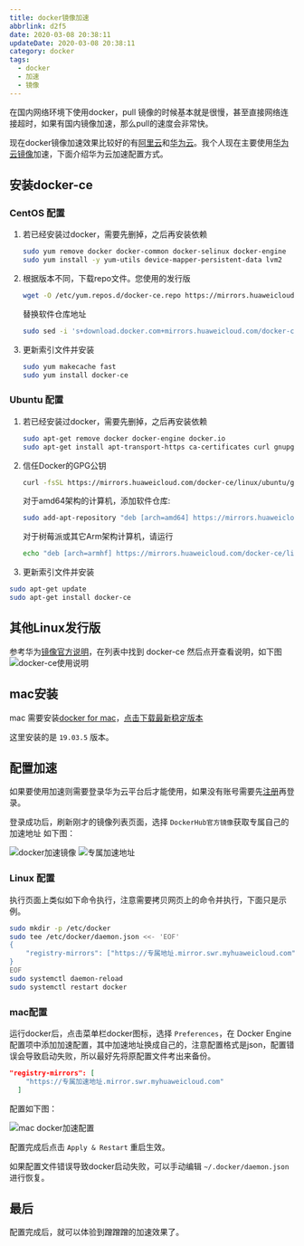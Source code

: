 ```yaml
---
title: docker镜像加速
abbrlink: d2f5
date: 2020-03-08 20:38:11
updateDate: 2020-03-08 20:38:11
category: docker
tags:
  - docker
  - 加速
  - 镜像
---
```


在国内网络环境下使用docker，pull 镜像的时候基本就是很慢，甚至直接网络连接超时，如果有国内镜像加速，那么pull的速度会非常快。

现在docker镜像加速效果比较好的有[阿里云](https://aliyun.com)和[华为云](https://huaweicloud.com)。我个人现在主要使用[华为云镜像](https://mirrors.huaweicloud.com/)加速，下面介绍华为云加速配置方式。

## 安装docker-ce

### CentOS 配置

1. 若已经安装过docker，需要先删掉，之后再安装依赖

    ```bash
    sudo yum remove docker docker-common docker-selinux docker-engine
    sudo yum install -y yum-utils device-mapper-persistent-data lvm2
    ```

1. 根据版本不同，下载repo文件。您使用的发行版

    ```bash
    wget -O /etc/yum.repos.d/docker-ce.repo https://mirrors.huaweicloud.com/docker-ce/linux/centos/docker-ce.repo
    ```

    替换软件仓库地址

    ```bash
    sudo sed -i 's+download.docker.com+mirrors.huaweicloud.com/docker-ce+' /etc/yum.repos.d/docker-ce.repo
    ```

1. 更新索引文件并安装

    ```bash
    sudo yum makecache fast
    sudo yum install docker-ce
    ```

### Ubuntu 配置

1. 若已经安装过docker，需要先删掉，之后再安装依赖

    ```bash
    sudo apt-get remove docker docker-engine docker.io
    sudo apt-get install apt-transport-https ca-certificates curl gnupg2 software-properties-common
    ```

1. 信任Docker的GPG公钥

    ```bash
    curl -fsSL https://mirrors.huaweicloud.com/docker-ce/linux/ubuntu/gpg | sudo apt-key add -
    ```

    对于amd64架构的计算机，添加软件仓库:

    ```bash
    sudo add-apt-repository "deb [arch=amd64] https://mirrors.huaweicloud.com/docker-ce/linux/ubuntu $(lsb_release -cs) stable"
    ```

    对于树莓派或其它Arm架构计算机，请运行

    ```bash
    echo "deb [arch=armhf] https://mirrors.huaweicloud.com/docker-ce/linux/ubuntu $(lsb_release -cs) stable" | sudo tee /etc/apt/sources.list.d/docker.list
    ```

1. 更新索引文件并安装

```bash
sudo apt-get update
sudo apt-get install docker-ce
```

## 其他Linux发行版

参考华为[镜像官方说明](https://mirrors.huaweicloud.com/)，在列表中找到 docker-ce 然后点开查看说明，如下图
![docker-ce使用说明](https://public-links.todu.top/1583673330.png?imageMogr2/thumbnail/!100p)

## mac安装

mac 需要安装[docker for mac](https://hub.docker.com/editions/community/docker-ce-desktop-mac/)，[点击下载最新稳定版本](https://download.docker.com/mac/stable/Docker.dmg)

这里安装的是 `19.03.5` 版本。

## 配置加速

如果要使用加速则需要登录华为云平台后才能使用，如果没有账号需要先[注册](https://activity.huaweicloud.com/2020feb_promotion/invite.html?fromuser=be03913b5e2242da844857a208c62262&fromacct=16523daa-93f8-4268-965a-3a07d7f50100&needGalaxy=true)再登录。

登录成功后，刷新刚才的镜像列表页面，选择 `DockerHub官方镜像`获取专属自己的加速地址 如下图：

![docker加速镜像](https://public-links.todu.top/1583673856.png?imageMogr2/thumbnail/!100p)
![专属加速地址](https://public-links.todu.top/1583673948.png?imageMogr2/thumbnail/!100p)

### Linux 配置

执行页面上类似如下命令执行，注意需要拷贝网页上的命令并执行，下面只是示例。

```bash
sudo mkdir -p /etc/docker
sudo tee /etc/docker/daemon.json <<- 'EOF'
{
    "registry-mirrors": ["https://专属地址.mirror.swr.myhuaweicloud.com"]
}
EOF
sudo systemctl daemon-reload
sudo systemctl restart docker
```

### mac配置

运行docker后，点击菜单栏docker图标，选择 `Preferences`，在 Docker Engine 配置项中添加加速配置，其中加速地址换成自己的，注意配置格式是json，配置错误会导致启动失败，所以最好先将原配置文件考出来备份。

```json
"registry-mirrors": [
    "https://专属加速地址.mirror.swr.myhuaweicloud.com"
  ]
```

配置如下图：

![mac docker加速配置](https://public-links.todu.top/1583671505.png?imageMogr2/thumbnail/!100p)

配置完成后点击 `Apply & Restart` 重启生效。

如果配置文件错误导致docker启动失败，可以手动编辑 `~/.docker/daemon.json` 进行恢复。

## 最后

配置完成后，就可以体验到蹭蹭蹭的加速效果了。
